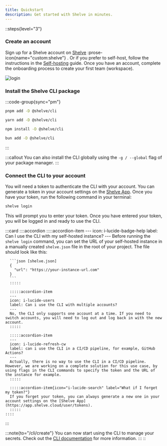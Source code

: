 ```yaml
---
title: Quickstart
description: Get started with Shelve in minutes.
---
```


::steps{level="3"}
### Create an account

Sign up for a Shelve account on [Shelve](https://app.shelve.cloud) :prose-icon{name="custom:shelve"} . Or if you prefer to self-host, follow the instructions in the [Self-hosting](/self-hosting/docker) guide. Once you have an account, complete the onboarding process to create your first team (workspace).

![login](/docs/login.png)

### Install the Shelve CLI package

  :::code-group{sync="pm"}
  ```bash [pnpm]
  pnpm add -D @shelve/cli
  ```
  
  ```bash [yarn]
  yarn add -D @shelve/cli
  ```
  
  ```bash [npm]
  npm install -D @shelve/cli
  ```
  
  ```bash [bun]
  bun add -D @shelve/cli
  ```
  :::

  :::callout
  You can also install the CLI globally using the `-g / --global` flag of your package manager.
  :::

### Connect the CLI to your account

You will need a token to authenticate the CLI with your account. You can generate a token in your account settings on the [Shelve App](https://app.shelve.cloud/user/tokens). Once you have your token, run the following command in your terminal:

```bash [terminal]
shelve login
```

This will prompt you to enter your token. Once you have entered your token, you will be logged in and ready to use the CLI.

  :::card
    ::::accordion
      :::::accordion-item
      ---
      icon: i-lucide-badge-help
      label: Can I use the CLI with my self-hosted instance?
      ---
      Before running the `shelve login` command, you can set the URL of your self-hosted instance in a manually created `shelve.json` file in the root of your project. The file should look like this:
      
      ```json [shelve.json]
      {
        "url": "https://your-instance-url.com"
      }
      ```
      :::::
    
      :::::accordion-item
      ---
      icon: i-lucide-users
      label: Can i use the CLI with multiple accounts?
      ---
      No, the CLI only supports one account at a time. If you need to switch accounts, you will need to log out and log back in with the new account.
      :::::
    
      :::::accordion-item
      ---
      icon: i-lucide-refresh-cw
      label: can i use the CLI in a CI/CD pipeline, for example, GitHub Actions?
      ---
      Actually, there is no way to use the CLI in a CI/CD pipeline. However, we are working on a complete solution for this use case, by using flags in the CLI commands to specify the token and the URL of the instance for example.
      :::::
    
      :::::accordion-item{icon="i-lucide-search" label="What if I forget my token?"}
      If you forget your token, you can always generate a new one in your account settings on the [Shelve App](https://app.shelve.cloud/user/tokens).
      :::::
    ::::
  :::

  :::note{to="/cli/create"}
  You can now start using the CLI to manage your secrets. Check out the [CLI documentation](/cli) for more information.
  :::
::
